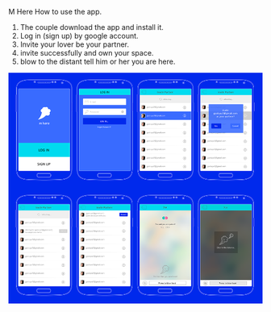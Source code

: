 M Here
How to use the app.
1. The couple download the app and install it.
2. Log in (sign up) by google account.
3. Invite your lover be your partner.
4. invite successfully and own your space.
5. blow to the distant tell him or her you are here.

![Example Image](../project_images/3p1.png?raw=true "Example Image")

